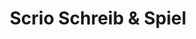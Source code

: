 ---
title: "Scrio Schreib & Spiel"
url: /muehlenbecker-land/scrio-schreib-und-spiel/
shop: Schreibwaren
---